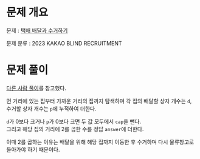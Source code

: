 # 문제 개요

문제 : [택배 배달과 수거하기](https://school.programmers.co.kr/learn/courses/30/lessons/150369)

문제 분류 : 2023 KAKAO BLIND RECRUITMENT

# 문제 풀이

[다른 사람 풀이](https://oh2279.tistory.com/147)를 참고했다.

먼 거리에 있는 집부터 가까운 거리의 집까지 탐색하며 각 집의 배달할 상자 개수는 `d`, 수거할 상자 개수는 `p`에 누적하여 더한다.

`d`가 0보다 크거나 `p`가 0보다 크면 두 값 모두에서 `cap`을 뺀다.  
그리고 해당 집의 거리에 2를 곱한 수를 정답 `answer`에 더한다.

이때 2를 곱하는 이유는 배달을 위해 해당 집까지 이동한 후 수거하며 다시 물류창고로 돌아가야 하기 때문이다.
